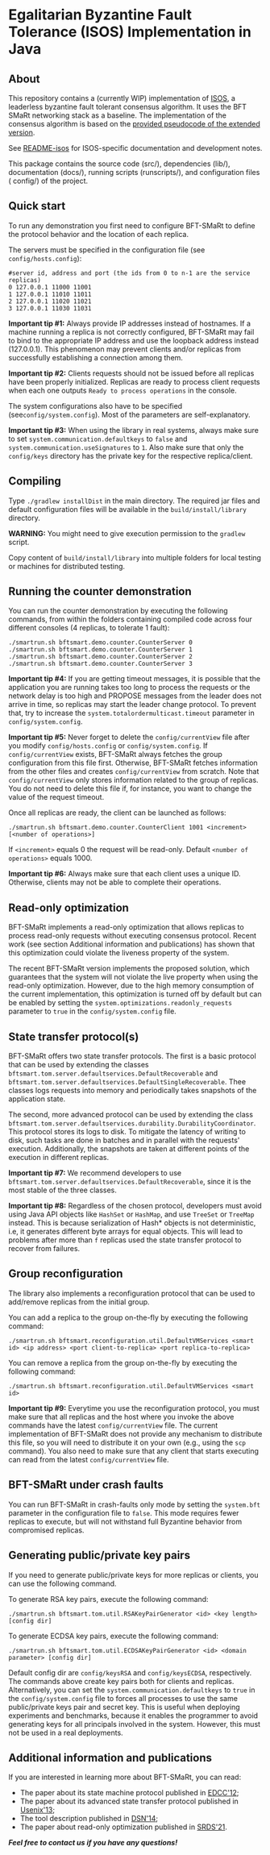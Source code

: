# Egalitarian Byzantine Fault Tolerance (ISOS) Implementation in Java

## About

This repository contains a (currently WIP) implementation
of [ISOS](https://doi.org/10.1109/PRDC53464.2021.00019), a leaderless byzantine
fault tolerant consensus algorithm. It uses the BFT SMaRt networking stack as a
baseline. The implementation of the consensus algorithm is based on the
[provided pseudocode of the extended version](https://arxiv.org/pdf/2109.06811).

See [README-isos](README-isos.md) for ISOS-specific documentation and development notes.

This package contains the source code (src/), dependencies (lib/),
documentation (docs/), running scripts (runscripts/), and configuration files (
config/) of the project.

## Quick start

To run any demonstration you first need to configure BFT-SMaRt to define the protocol behavior and the location of each replica.

The servers must be specified in the configuration file (see `config/hosts.config`):

```
#server id, address and port (the ids from 0 to n-1 are the service replicas) 
0 127.0.0.1 11000 11001
1 127.0.0.1 11010 11011
2 127.0.0.1 11020 11021
3 127.0.0.1 11030 11031
```

**Important tip #1:** Always provide IP addresses instead of hostnames. If a machine running a replica is not correctly configured, BFT-SMaRt may fail to bind to the appropriate IP address and use the loopback address instead (127.0.0.1). This phenomenon may prevent clients and/or replicas from successfully establishing a connection among them.

**Important tip #2:** Clients requests should not be issued before all replicas have been properly initialized. Replicas are ready to process client requests when each one outputs `Ready to process operations` in the console.

The system configurations also have to be specified (see`config/system.config`). Most of the parameters are self-explanatory.

**Important tip #3:** When using the library in real systems, always make sure to set `system.communication.defaultkeys` to `false` and `system.communication.useSignatures` to `1`. Also make sure that only the `config/keys` directory has the private key for the respective replica/client.

## Compiling

Type `./gradlew installDist` in the main directory. The required jar files and default configuration files will be available in the `build/install/library` directory.

**WARNING:** You might need to give execution permission to the `gradlew` script.

Copy content of `build/install/library` into multiple folders for local testing or machines for distributed testing.

## Running the counter demonstration
You can run the counter demonstration by executing the following commands, from within the folders containing compiled code across four different consoles (4 replicas, to tolerate 1 fault):

```
./smartrun.sh bftsmart.demo.counter.CounterServer 0
./smartrun.sh bftsmart.demo.counter.CounterServer 1
./smartrun.sh bftsmart.demo.counter.CounterServer 2
./smartrun.sh bftsmart.demo.counter.CounterServer 3
```

**Important tip #4:** If you are getting timeout messages, it is possible that the application you are running takes too long to process the requests or the network delay is too high and PROPOSE messages from the leader does not arrive in time, so replicas may start the leader change protocol. To prevent that, try to increase the `system.totalordermulticast.timeout` parameter in `config/system.config`.

**Important tip #5:** Never forget to delete the `config/currentView` file after you modify `config/hosts.config` or `config/system.config`. If `config/currentView` exists, BFT-SMaRt always fetches the group configuration from this file first. Otherwise, BFT-SMaRt fetches information from the other files and creates `config/currentView` from scratch. Note that `config/currentView` only stores information related to the group of replicas. You do not need to delete this file if, for instance, you want to change the value of the request timeout.

Once all replicas are ready, the client can be launched as follows:

```
./smartrun.sh bftsmart.demo.counter.CounterClient 1001 <increment> [<number of operations>]
```

If `<increment>` equals 0 the request will be read-only. Default `<number of operations>` equals 1000.

**Important tip #6:** Always make sure that each client uses a unique ID. Otherwise, clients may not be able to complete their operations.

## Read-only optimization

BFT-SMaRt implements a read-only optimization that allows replicas to process read-only requests without executing consensus protocol.
Recent work (see section Additional information and publications) has shown that this optimization could violate the liveness property of the system.

The recent BFT-SMaRt version implements the proposed solution, which guarantees that the system will not violate the live property when using the read-only optimization.
However, due to the high memory consumption of the current implementation, this optimization is turned off by default but can be enabled by setting the `system.optimizations.readonly_requests` parameter to `true` in the `config/system.config` file.


## State transfer protocol(s)

BFT-SMaRt offers two state transfer protocols. The first is a basic protocol that can be used by extending the classes `bftsmart.tom.server.defaultservices.DefaultRecoverable` and `bftsmart.tom.server.defaultservices.DefaultSingleRecoverable`. Thee classes logs requests into memory and periodically takes snapshots of the application state.

The second, more advanced protocol can be used by extending the class 
`bftsmart.tom.server.defaultservices.durability.DurabilityCoordinator`. This protocol stores its logs to disk. To mitigate the latency of writing to disk, such tasks are done in batches and in parallel with the requests' execution. Additionally, the snapshots are taken at different points of the execution in different replicas.

**Important tip #7:** We recommend developers to use `bftsmart.tom.server.defaultservices.DefaultRecoverable`, since it is the most stable of the three classes.

**Important tip #8:** Regardless of the chosen protocol, developers must avoid using Java API objects like `HashSet` or `HashMap`, and use `TreeSet` or `TreeMap` instead. This is because serialization of Hash* objects is not deterministic, i.e, it generates different byte arrays for equal objects. This will lead to problems after more than `f` replicas used the state transfer protocol to recover from failures.

## Group reconfiguration

The library also implements a reconfiguration protocol that can be used to add/remove replicas from the initial group.

You can add a replica to the group on-the-fly by executing the following command:
```
./smartrun.sh bftsmart.reconfiguration.util.DefaultVMServices <smart id> <ip address> <port client-to-replica> <port replica-to-replica>
```

You can remove a replica from the group on-the-fly by executing the following command:
```
./smartrun.sh bftsmart.reconfiguration.util.DefaultVMServices <smart id>
```

**Important tip #9:** Everytime you use the reconfiguration protocol, you must make sure that all replicas and the host where you invoke the above commands have the latest `config/currentView` file. The current implementation of BFT-SMaRt does not provide any mechanism to distribute this file, so you will need to distribute it on your own (e.g., using the `scp` command). You also need to make sure that any client that starts executing can read from the latest `config/currentView` file.

## BFT-SMaRt under crash faults

You can run BFT-SMaRt in crash-faults only mode by setting the `system.bft` parameter in the configuration file to `false`. This mode requires fewer replicas to execute, but will not withstand full Byzantine behavior from compromised replicas.

## Generating public/private key pairs

If you need to generate public/private keys for more replicas or clients, you can use the following command.

To generate RSA key pairs, execute the following command:
```
./smartrun.sh bftsmart.tom.util.RSAKeyPairGenerator <id> <key length> [config dir]
```

To generate ECDSA key pairs, execute the following command:
```
./smartrun.sh bftsmart.tom.util.ECDSAKeyPairGenerator <id> <domain parameter> [config dir]
```
Default config dir are `config/keysRSA` and `config/keysECDSA`, respectively.
The commands above create key pairs both for clients and replicas. Alternatively, you can set the `system.communication.defaultkeys` to `true` in the `config/system.config` file to forces all processes to use the same public/private keys pair and secret key. This is useful when deploying experiments and benchmarks, because it enables the programmer to avoid generating keys for all principals involved in the system. However, this must not be used in a real deployments.

## Additional information and publications

If you are interested in learning more about BFT-SMaRt, you can read:

- The paper about its state machine protocol published in [EDCC'12](http://www.di.fc.ul.pt/~bessani/publications/edcc12-modsmart.pdf);
- The paper about its advanced state transfer protocol published in [Usenix'13](http://www.di.fc.ul.pt/~bessani/publications/usenix13-dsmr.pdf);
- The tool description published in [DSN'14](http://www.di.fc.ul.pt/~bessani/publications/dsn14-bftsmart.pdf);
- The paper about read-only optimization published in [SRDS'21](https://arxiv.org/pdf/2107.11144).

***Feel free to contact us if you have any questions!***
